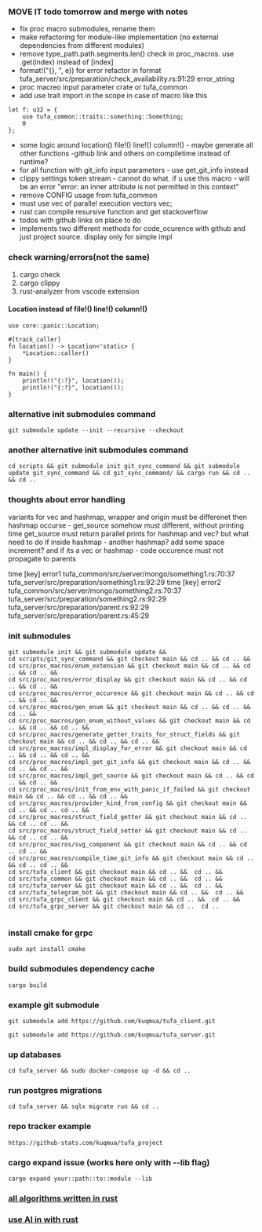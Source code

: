 ### MOVE IT todo tomorrow and merge with notes
* fix proc macro submodules, rename them
* make refactoring for module-like implementation (no external dependencies from different modules)
* remove type_path.path.segments.len() check in proc_macros. use .get(index) instead of [index]
* format!("{}, ", e)) for error refactor in format tufa_server/src/preparation/check_availability.rs:91:29 error_string
* proc macreo input parameter crate or tufa_common
* add use trait import in the scope in case of macro like this 
```
let f: u32 = {
    use tufa_common::traits::something::Something;
    0
};
```
* some logic around location() file!() line!() column!() - maybe generate all other functions -github link and others on compiletime instead of runtime?
* for all function with git_info input parameters - use get_git_info instead 
* clippy settings token stream  - cannot do what. if u use this macro - will be an error "error: an inner attribute is not permitted in this context"
* remove CONFIG usage from tufa_common
* must use vec of parallel execution vectors vec;
* rust can compile resursive function and get stackoverflow
* todos with github links on place to do
* implements two different methods for code_ocurence with github and just project source. display only for simple impl

### check warning/errors(not the same)
1. cargo check
2. cargo clippy
3. rust-analyzer from vscode extension

#### Location instead of file!() line!() column!()
```
use core::panic::Location;

#[track_caller]
fn location() -> Location<'static> {
    *Location::caller()
}

fn main() {
    println!("{:?}", location());
    println!("{:?}", location());
}
```

### alternative init submodules command
```
git submodule update --init --recursive --checkout
```

### another alternative init submodules command
```
cd scripts && git submodule init git_sync_command && git submodule update git_sync_command && cd git_sync_command/ && cargo run && cd .. && cd ..
```
### thoughts about error handling
variants for vec and hashmap, wrapper and origin must be differenet
then hashmap occurse - get_source somehow must different, without printing time
get_source must return parallel prints for hashmap and vec?
but what need to do if inside hashmap - another hashmap? add some space increment?
and if its a vec or hashmap -  code occurence must not propagate to parents

time [key] error1
 tufa_common/src/server/mongo/something1.rs:70:37 
 tufa_server/src/preparation/something1.rs:92:29
time [key] error2
 tufa_common/src/server/mongo/something2.rs:70:37 
 tufa_server/src/preparation/something2.rs:92:29
tufa_server/src/preparation/parent.rs:92:29
tufa_server/src/preparation/parent.rs:45:29

### init submodules 
```
git submodule init && git submodule update && 
cd scripts/git_sync_command && git checkout main && cd .. && cd .. &&
cd src/proc_macros/enum_extension && git checkout main && cd .. && cd .. && cd .. &&
cd src/proc_macros/error_display && git checkout main && cd .. && cd .. && cd .. &&
cd src/proc_macros/error_occurence && git checkout main && cd .. && cd .. && cd .. &&
cd src/proc_macros/gen_enum && git checkout main && cd .. && cd .. && cd .. &&
cd src/proc_macros/gen_enum_without_values && git checkout main && cd .. && cd .. && cd .. &&
cd src/proc_macros/generate_getter_traits_for_struct_fields && git checkout main && cd .. && cd .. && cd .. &&
cd src/proc_macros/impl_display_for_error && git checkout main && cd .. && cd .. && cd .. &&
cd src/proc_macros/impl_get_git_info && git checkout main && cd .. && cd .. && cd .. &&
cd src/proc_macros/impl_get_source && git checkout main && cd .. && cd .. && cd .. &&
cd src/proc_macros/init_from_env_with_panic_if_failed && git checkout main && cd .. && cd .. && cd .. &&
cd src/proc_macros/provider_kind_from_config && git checkout main && cd .. && cd .. cd .. &&
cd src/proc_macros/struct_field_getter && git checkout main && cd .. && cd .. cd .. &&
cd src/proc_macros/struct_field_setter && git checkout main && cd .. && cd .. cd .. &&
cd src/proc_macros/svg_component && git checkout main && cd .. && cd .. cd .. &&
cd src/proc_macros/compile_time_git_info && git checkout main && cd .. && cd .. cd .. &&
cd src/tufa_client && git checkout main && cd .. &&  cd .. &&
cd src/tufa_common && git checkout main && cd .. &&  cd .. &&
cd src/tufa_server && git checkout main && cd .. &&  cd .. &&
cd src/tufa_telegram_bot && git checkout main && cd .. &&  cd .. &&
cd src/tufa_grpc_client && git checkout main && cd .. &&  cd .. &&
cd src/tufa_grpc_server && git checkout main && cd ..  cd ..


```
### install cmake for grpc
```
sudo apt install cmake
```
### build submodules dependency cache
```
cargo build
```
### example git submodule
```
git submodule add https://github.com/kuqmua/tufa_client.git
```
```
git submodule add https://github.com/kuqmua/tufa_server.git
```
### up databases
```
cd tufa_server && sudo docker-compose up -d && cd ..
```
### run postgres migrations
```  
cd tufa_server && sqlx migrate run && cd ..
```
### repo tracker example
```
https://github-stats.com/kuqmua/tufa_project
```
### cargo expand issue (works here only with --lib flag)
```
cargo expand your::path::to::module --lib
```
### [all algorithms written in rust](https://github.com/TheAlgorithms/Rust)

### [use AI in with rust](https://youtu.be/StMP7g-0wK4)
